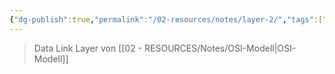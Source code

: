 ```yaml
---
{"dg-publish":true,"permalink":"/02-resources/notes/layer-2/","tags":["GFN/LF09","informatik/netzwerk/osi"],"noteIcon":"","updated":"2025-09-10T16:35:25.197+02:00"}
---
```


>Data Link Layer von [[02 - RESOURCES/Notes/OSI-Modell\|OSI-Modell]]